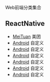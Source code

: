 Web前端分类集合
## ReactNative
- [MeiTuan](https://github.com/huanxsd/MeiTuan) 美团
- [Android](xxxxx)  自定义
- [Android](xxxxx)  自定义
- [Android](xxxxx)  自定义
- [Android](xxxxx)  自定义
- [Android](xxxxx)  自定义
- [Android](xxxxx)  自定义
